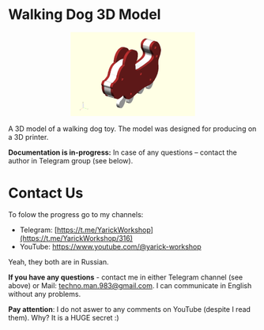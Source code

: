 # Walking Dog 3D Model
<p align="center" width="100%">
    <img width="50%" src="/media/logo.png">
</p>

A 3D model of a walking dog toy. The model was designed for producing on a 3D printer.

**Documentation is in-progress:** In case of any questions – contact the author in Telegram group (see below).

# Contact Us
To folow the progress go to my channels:
  - Telegram: [https://t.me/YarickWorkshop](https://t.me/YarickWorkshop/316)
  - YouTube: https://www.youtube.com/@yarick-workshop

Yeah, they both are in Russian.

**If you have any questions** - contact me in either Telegram channel (see above) or Mail: techno.man.983@gmail.com. I can communicate in English without any problems. 

**Pay attention**: I do not aswer to any comments on YouTube (despite I read them). Why? It is a HUGE secret :)
